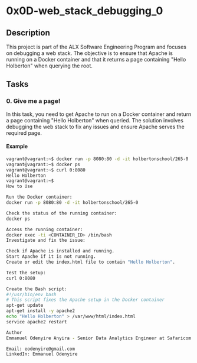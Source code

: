 # 0x0D-web_stack_debugging_0

## Description
This project is part of the ALX Software Engineering Program and focuses on debugging a web stack. The objective is to ensure that Apache is running on a Docker container and that it returns a page containing "Hello Holberton" when querying the root.

## Tasks

### 0. Give me a page!
In this task, you need to get Apache to run on a Docker container and return a page containing "Hello Holberton" when queried. The solution involves debugging the web stack to fix any issues and ensure Apache serves the required page.

#### Example
```bash
vagrant@vagrant:~$ docker run -p 8080:80 -d -it holbertonschool/265-0
vagrant@vagrant:~$ docker ps
vagrant@vagrant:~$ curl 0:8080
Hello Holberton
vagrant@vagrant:~$
How to Use

Run the Docker container:
docker run -p 8080:80 -d -it holbertonschool/265-0

Check the status of the running container:
docker ps

Access the running container:
docker exec -ti <CONTAINER_ID> /bin/bash
Investigate and fix the issue:

Check if Apache is installed and running.
Start Apache if it is not running.
Create or edit the index.html file to contain "Hello Holberton".

Test the setup:
curl 0:8080

Create the Bash script:
#!/usr/bin/env bash
# This script fixes the Apache setup in the Docker container
apt-get update
apt-get install -y apache2
echo "Hello Holberton" > /var/www/html/index.html
service apache2 restart

Author
Emmanuel Odenyire Anyira - Senior Data Analytics Engineer at Safaricom PLC, student at ALX Africa taking the ALX Software Engineering Program. For collaborations, contact me through:

Email: eodenyire@gmail.com
LinkedIn: Emmanuel Odenyire
